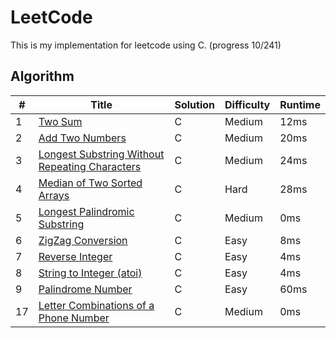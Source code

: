 LeetCode
========
This is my implementation for leetcode using C. (progress 10/241)

## Algorithm

| # | Title | Solution | Difficulty | Runtime |
|---|-------|----------|------------|---------|
|1  | [Two Sum](https://leetcode.com/problems/two-sum/) | C | Medium | 12ms |
|2  | [Add Two Numbers](https://leetcode.com/problems/add-two-numbers/) | C | Medium | 20ms |
|3  | [Longest Substring Without Repeating Characters](https://leetcode.com/problems/longest-substring-without-repeating-characters/) | C | Medium | 24ms |
|4  | [Median of Two Sorted Arrays](https://leetcode.com/problems/median-of-two-sorted-arrays/) | C | Hard | 28ms |
|5  | [Longest Palindromic Substring](https://leetcode.com/problems/longest-palindromic-substring/) | C | Medium | 0ms |
|6  | [ZigZag Conversion](https://leetcode.com/problems/zigzag-conversion/) | C | Easy | 8ms |
|7  | [Reverse Integer](https://leetcode.com/problems/reverse-integer/) | C | Easy | 4ms |
|8  | [String to Integer (atoi)](https://leetcode.com/problems/string-to-integer-atoi/) | C | Easy | 4ms |
|9  | [Palindrome Number](https://leetcode.com/problems/palindrome-number/) | C | Easy | 60ms |
|17  | [Letter Combinations of a Phone Number](https://leetcode.com/problems/letter-combinations-of-a-phone-number/) | C | Medium | 0ms |
